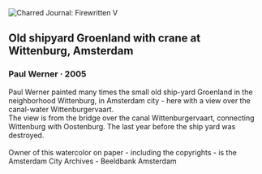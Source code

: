 <div class="artwork-of-the-day">
  <div class="container">
    <div class="img-wrapper">
      <img
        src="https://uploads0.wikiart.org/images/paul-werner/old-ship-yard-groenland-with-crane-at-wittenburg-amsterrdam(1).jpg!Large.jpg"
        alt="Charred Journal: Firewritten V" />
    </div>
    <div class="artwork-detail">
      <div class="artwork-origin"> 
        <h2 class="artwork-name">Old shipyard Groenland with crane at Wittenburg, Amsterdam</h2>
        <h3 class="artist">
          Paul Werner
                    ·  2005
        </h3>
      </div>
      <p class="description">
        <span class="artwork-description-text ng-binding" ng-bind-html="viewModel.ArtworkOfTheDay.Description | unsafe">Paul Werner painted many times the small old ship-yard Groenland in the neighborhood Wittenburg, in Amsterdam city - here with a view over the canal-water Wittenburgervaart. 
<br>The view is from the bridge over the canal Wittenburgervaart, connecting Wittenburg with Oostenburg. The last year before the ship yard was destroyed.
<br>
<br>Owner of this watercolor on paper - including the copyrights - is the Amsterdam City Archives - Beeldbank Amsterdam
<br>
<br></span>
                        <div class="text-shadow-container" ng-show="showShadow" style=""></div>
      </p>
    </div>
  </div>

</div>
